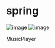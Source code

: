 # spring
![image](https://github.com/ITb4ng/spring/assets/105259684/f4e11ddd-1a61-49d7-93fb-1854f730e5cc)
![image](https://github.com/ITb4ng/spring/assets/105259684/1dd629f1-0487-49e5-980f-7483b40bfd4c)

MusicPlayer
